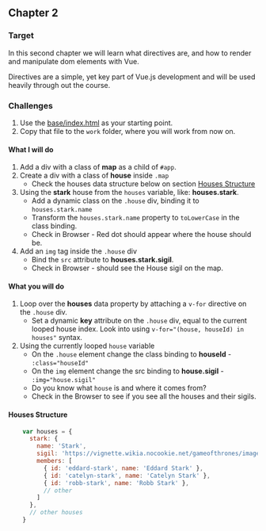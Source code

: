 ## Chapter 2

### Target

In this second chapter we will learn what directives are, and how to render and manipulate dom elements with Vue. 

Directives are a simple, yet key part of Vue.js development and will be used heavily through out the course.

### Challenges

1. Use the [base/index.html](./base/index.html) as your starting point.
2. Copy that file to the `work` folder, where you will work from now on.

#### What I will do
1. Add a div with a class of **map** as a child of `#app`.
2. Create a div with a class of **house** inside `.map`
    - Check the houses data structure below on section [Houses Structure](./README.md#houses-structure)
4. Using the **stark** house from the `houses` variable, like: **houses.stark**.
    - Add a dynamic class on the `.house` div, binding it to `houses.stark.name`
    - Transform the `houses.stark.name` property to `toLowerCase` in the class binding.
    - Check in Browser - Red dot should appear where the house should be.
5. Add an `img` tag inside the `.house` div 
    - Bind the `src` attribute to **houses.stark.sigil**.
    - Check in Browser - should see the House sigil on the map.
    
#### What you will do
1. Loop over the **houses** data property by attaching a `v-for` directive on the `.house` div.
     - Set a dynamic **key** attribute on the `.house` div, equal to the current looped house index. Look into using `v-for="(house, houseId) in houses"` syntax.
2. Using the currently looped `house` variable
    - On the `.house` element change the class binding to **houseId** - `:class="houseId"`
    - On the `img` element change the src binding to **house.sigil** - `:img="house.sigil"`
    - Do you know what `house` is and where it comes from?
    - Check in the Browser to see if you see all the houses and their sigils.


#### Houses Structure
```js
    var houses = {
      stark: {
        name: 'Stark',
        sigil: 'https://vignette.wikia.nocookie.net/gameofthrones/images/8/8a/House-Stark-Main-Shield.PNG/revision/latest',
        members: [
          { id: 'eddard-stark', name: 'Eddard Stark' },
          { id: 'catelyn-stark', name: 'Catelyn Stark' },
          { id: 'robb-stark', name: 'Robb Stark' },
          // other
        ]
      },
      // other houses
    }
```
